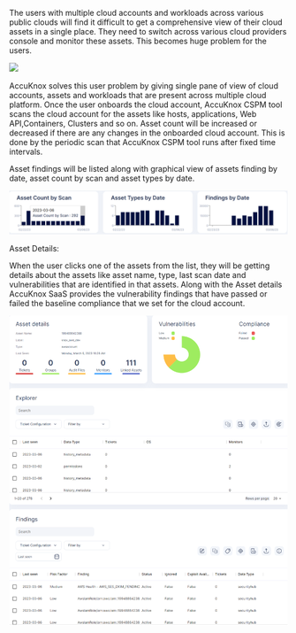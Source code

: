 The users with multiple cloud accounts and workloads across various public clouds will find it difficult to get a comprehensive view of their cloud assets in a single place. They need to switch across various cloud providers console and monitor these assets. This becomes huge problem for the users. 

![](/use-cases/images/assets-1.png)

AccuKnox solves this user problem by giving single pane of view of cloud accounts, assets and workloads that are present across multiple cloud platform. Once the user onboards the cloud account, AccuKnox CSPM tool scans the cloud account for the assets like hosts, applications, Web API,Containers, Clusters and so on. Asset count will be increased or decreased if there are any changes in the onboarded cloud account. This is done by the periodic scan that AccuKnox CSPM tool runs after fixed time intervals. 

Asset findings will be listed along with graphical view of assets finding by date,  asset count by scan and asset types by date. 

![](/use-cases/images/assets-2.png)

Asset Details: 

When the user clicks one of the assets from the list, they will be getting details about the assets like asset name, type, last scan date and vulnerabilities that are identified in that assets. Along with the Asset details AccuKnox SaaS provides the vulnerability findings that have passed or failed the baseline compliance that we set for the cloud account. 

![](/use-cases/images/assets-3.png)